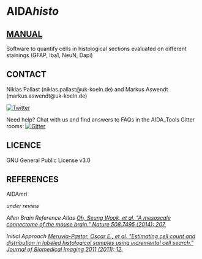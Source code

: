 <h1>AIDA<i>histo</i></h1>

[<h2>MANUAL</h2>](https://github.com/maswendt/AIDA/blob/master/manual.pdf)
Software to quantify cells in histological sections evaluated on different stainings (GFAP, Iba1, NeuN, Dapi)
<h2><b>CONTACT</h2></b>
Niklas Pallast (niklas.pallast@uk-koeln.de) and 
Markus Aswendt (markus.aswendt@uk-koeln.de)

[![Twitter](http://i.imgur.com/tXSoThF.png)](https://twitter.com/AswendtMarkus)

<!--social icon from https://github.com/carlsednaoui/gitsocial -->

Need help? Chat with us and find answers to FAQs in the AIDA_Tools Gitter rooms: [![Gitter](https://badges.gitter.im/AIDA_tools/community.svg)](https://gitter.im/AIDA_tools/community?utm_source=badge&utm_medium=badge&utm_campaign=pr-badge)
<h2><b>LICENCE</h2></b>
GNU General Public License v3.0
<h2><b>REFERENCES</h2></b>
AIDA<i>mri
<p>under review

Allen Brain Reference Atlas
[Oh, Seung Wook, et al. "A mesoscale connectome of the mouse brain." Nature 508.7495 (2014): 207.](https://www.nature.com/articles/nature13186)

Initial Approach
[Meruvia-Pastor, Oscar E., et al. "Estimating cell count and distribution in labeled histological samples using incremental cell search." Journal of Biomedical Imaging 2011 (2011): 12.](https://www.hindawi.com/journals/ijbi/2011/874702/)